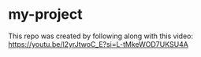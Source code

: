 # my-project

This repo was created by following along with this video:
https://youtu.be/l2yrJtwoC_E?si=L-tMkeWOD7UKSU4A

